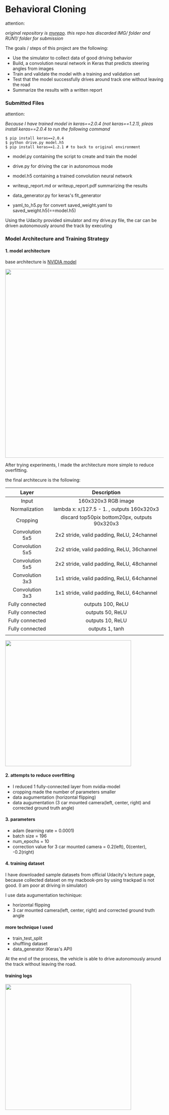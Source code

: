 # Behavioral Cloning

attention:

*original repository is [myrepo](https://github.com/msrks/CarND-Behavioral-Cloning-P3).
this repo has discarded IMG/ folder and RUN1/ folder for submission*

The goals / steps of this project are the following:
* Use the simulator to collect data of good driving behavior
* Build, a convolution neural network in Keras that predicts steering angles from images
* Train and validate the model with a training and validation set
* Test that the model successfully drives around track one without leaving the road
* Summarize the results with a written report

### Submitted Files

attention:

*Because I have trained model in keras==2.0.4 (not keras==1.2.1),
pleas install keras==2.0.4 to run the following command*

```
$ pip install keras==2.0.4
$ python drive.py model.h5
$ pip install keras==1.2.1 # to back to original environment
```

* model.py containing the script to create and train the model
* drive.py for driving the car in autonomous mode
* model.h5 containing a trained convolution neural network
* writeup_report.md or writeup_report.pdf summarizing the results

* data_generator.py for keras's fit_generator
* yaml_to_h5.py for convert saved_weight.yaml to saved_weight.h5(==model.h5)

Using the Udacity provided simulator and my drive.py file, the car can be driven autonomously around the track by executing

### Model Architecture and Training Strategy

#### 1. model architecture

base architecture is [NVIDIA model](https://arxiv.org/abs/1604.07316)

<img src="./fig/nvidia-model.png" width="600">

After trying experiments, I made the architecture more simple to reduce overfitting.

the final architecure is the following:

| Layer         	|     Description	        		|
|:---------------------:|:---------------------------------------------:|
| Input         	| 160x320x3 RGB image   			|
| Normalization     	| lambda x: x/127.5 - 1. , outputs 160x320x3 	|
| Cropping		| discard top50pix bottom20px, outputs 90x320x3	|
| Convolution 5x5     	| 2x2 stride, valid padding, ReLU, 24channel 	|
| Convolution 5x5     	| 2x2 stride, valid padding, ReLU, 36channel	|
| Convolution 5x5     	| 2x2 stride, valid padding, ReLU, 48channel	|
| Convolution 3x3     	| 1x1 stride, valid padding, ReLU, 64channel	|
| Convolution 3x3     	| 1x1 stride, valid padding, ReLU, 64channel	|
| Fully connected	| outputs 100, ReLU				|
| Fully connected	| outputs 50, ReLU				|
| Fully connected	| outputs 10, ReLU				|
| Fully connected	| outputs 1, tanh				|
|			|						|

<img src="./fig/model_cnn.png" width="400">

#### 2. attempts to reduce overfitting

* I reduced 1 fully-connected layer from nvidia-model
* cropping made the number of parameters smaller
* data augumentation (horizontal flipping)
* data augumentation (3 car mounted camera(left, center, right) and corrected ground truth angle)

#### 3. parameters

* adam (learning rate = 0.0001)
* batch size = 196
* num_epochs = 10
* correction value for 3 car mounted camera = 0.2(left), 0(center), -0.2(right)

#### 4. training dataset

I have downloaded sample datasets from official Udacity's lecture page,
because collected dataset on my macbook-pro by using trackpad is not good.
(I am poor at driving in simulator)

I use data augumentation techinique:
* horizontal flipping
* 3 car mounted camera(left, center, right) and corrected ground truth angle

#### more technique I used

* train_test_split
* shuffling dataset
* data_generator (Keras's API)

At the end of the process, the vehicle is able to drive autonomously around the track without leaving the road.

#### training logs

<img src="./fig/log.png" width="400">
